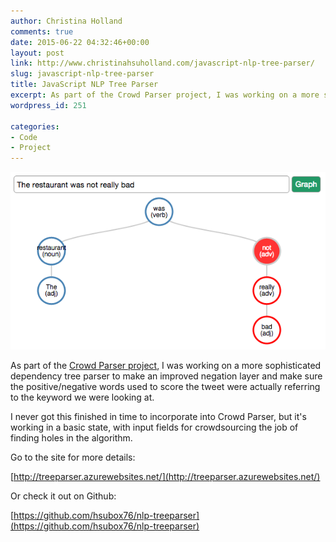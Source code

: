 ```yaml
---
author: Christina Holland
comments: true
date: 2015-06-22 04:32:46+00:00
layout: post
link: http://www.christinahsuholland.com/javascript-nlp-tree-parser/
slug: javascript-nlp-tree-parser
title: JavaScript NLP Tree Parser
excerpt: As part of the Crowd Parser project, I was working on a more sophisticated dependency tree parser to make an improved negation layer and make sure the positive/negative words used to score the tweet were actually referring to the keyword we were looking at.
wordpress_id: 251

categories:
- Code
- Project
---
```


[![Crowd Parser screenshot](/images/2015/06/Screenshot-2015-06-21-21.26.13.png)](/images/2015/06/Screenshot-2015-06-21-21.26.13.png)


As part of the [Crowd Parser project](http://www.christinahsuholland.com/crowd-parser-thesis-project/), I was working on a more sophisticated dependency tree parser to make an improved negation layer and make sure the positive/negative words used to score the tweet were actually referring to the keyword we were looking at.

I never got this finished in time to incorporate into Crowd Parser, but it's working in a basic state, with input fields for crowdsourcing the job of finding holes in the algorithm.

Go to the site for more details:

[http://treeparser.azurewebsites.net/](http://treeparser.azurewebsites.net/)

Or check it out on Github:

[https://github.com/hsubox76/nlp-treeparser](https://github.com/hsubox76/nlp-treeparser)
